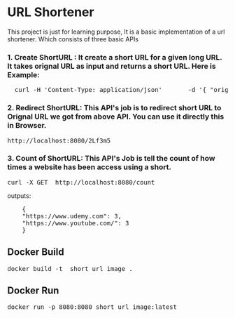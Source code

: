 # URL Shortener

This project is just for learning purpose, It is a basic implementation of a url shortener. Which consists of three basic APIs

### 1. Create ShortURL : It create a short URL for a given long URL. It takes orignal URL as input and returns a short URL. Here is Example:

   <pre>  curl -H 'Content-Type: application/json'       -d '{ "orignal_url":"https://www.youtube.com/"}'       -X POST       http://localhost:8080/shorten </pre> 

### 2. Redirect ShortURL: This API's job is to redirect short URL to Orignal URL we got from above API. You can use it directly this in Browser. 
   
   <pre>http://localhost:8080/2Lf3m5</pre> 

### 3. Count of ShortURL: This API's Job is tell the count of how times a website has been access using a short.
    
   <pre>curl -X GET  http://localhost:8080/count </pre> 

   outputs: 
   <pre>
    {
    "https://www.udemy.com": 3,
    "https://www.youtube.com/": 3
    }</pre>

## Docker Build 

   <pre>docker build -t  short_url_image . </pre>

## Docker Run

   <pre>docker run -p 8080:8080 short_url_image:latest  </pre> 

